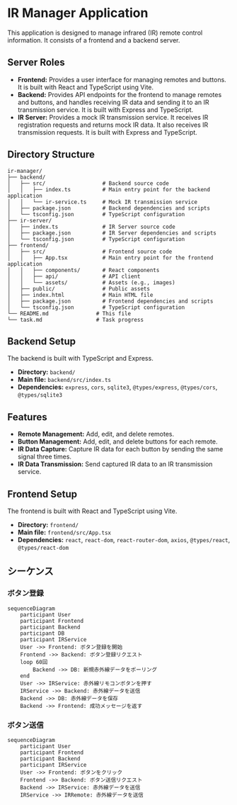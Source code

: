 # IR Manager Application

This application is designed to manage infrared (IR) remote control information. It consists of a frontend and a backend server.

## Server Roles

-   **Frontend:** Provides a user interface for managing remotes and buttons. It is built with React and TypeScript using Vite.
-   **Backend:** Provides API endpoints for the frontend to manage remotes and buttons, and handles receiving IR data and sending it to an IR transmission service. It is built with Express and TypeScript.
-   **IR Server:** Provides a mock IR transmission service. It receives IR registration requests and returns mock IR data. It also receives IR transmission requests. It is built with Express and TypeScript.

## Directory Structure

```
ir-manager/
├── backend/
│   ├── src/                  # Backend source code
│   │   ├── index.ts          # Main entry point for the backend application
│   │   └── ir-service.ts     # Mock IR transmission service
│   ├── package.json          # Backend dependencies and scripts
│   └── tsconfig.json         # TypeScript configuration
├── ir-server/
│   ├── index.ts              # IR Server source code
│   ├── package.json          # IR Server dependencies and scripts
│   └── tsconfig.json         # TypeScript configuration
├── frontend/
│   ├── src/                  # Frontend source code
│   │   ├── App.tsx           # Main entry point for the frontend application
│   │   ├── components/       # React components
│   │   ├── api/              # API client
│   │   └── assets/           # Assets (e.g., images)
│   ├── public/               # Public assets
│   ├── index.html            # Main HTML file
│   ├── package.json          # Frontend dependencies and scripts
│   └── tsconfig.json         # TypeScript configuration
└── README.md               # This file
└── task.md                 # Task progress
```

## Backend Setup

The backend is built with TypeScript and Express.

-   **Directory:** `backend/`
-   **Main file:** `backend/src/index.ts`
-   **Dependencies:** `express`, `cors`, `sqlite3`, `@types/express`, `@types/cors`, `@types/sqlite3`

## Features

-   **Remote Management:** Add, edit, and delete remotes.
-   **Button Management:** Add, edit, and delete buttons for each remote.
-   **IR Data Capture:** Capture IR data for each button by sending the same signal three times.
-   **IR Data Transmission:** Send captured IR data to an IR transmission service.

## Frontend Setup

The frontend is built with React and TypeScript using Vite.

-   **Directory:** `frontend/`
-   **Main file:** `frontend/src/App.tsx`
-   **Dependencies:** `react`, `react-dom`, `react-router-dom`, `axios`, `@types/react`, `@types/react-dom`


## シーケンス

### ボタン登録

```mermaid
sequenceDiagram
    participant User
    participant Frontend
    participant Backend
    participant DB
    participant IRService
    User ->> Frontend: ボタン登録を開始
    Frontend ->> Backend: ボタン登録リクエスト
    loop 60回
        Backend ->> DB: 新規赤外線データをポーリング
    end
    User ->> IRService: 赤外線リモコンボタンを押す
    IRService ->> Backend: 赤外線データを送信
    Backend ->> DB: 赤外線データを保存
    Backend ->> Frontend: 成功メッセージを返す
```

### ボタン送信

```mermaid
sequenceDiagram
    participant User
    participant Frontend
    participant Backend
    participant IRService
    User ->> Frontend: ボタンをクリック
    Frontend ->> Backend: ボタン送信リクエスト
    Backend ->> IRService: 赤外線データを送信
    IRService ->> IRRemote: 赤外線データを送信
```
